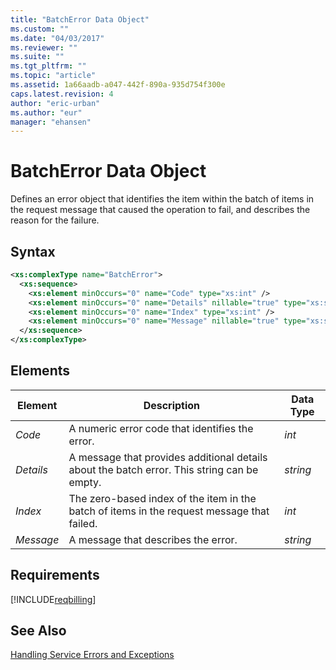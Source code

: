 ```yaml
---
title: "BatchError Data Object"
ms.custom: ""
ms.date: "04/03/2017"
ms.reviewer: ""
ms.suite: ""
ms.tgt_pltfrm: ""
ms.topic: "article"
ms.assetid: 1a66aadb-a047-442f-890a-935d754f300e
caps.latest.revision: 4
author: "eric-urban"
ms.author: "eur"
manager: "ehansen"
---
```

# BatchError Data Object
Defines an error object that identifies the item within the batch of items in the request message that caused the operation to fail, and describes the reason for the failure.

## Syntax

```xml
<xs:complexType name="BatchError">
  <xs:sequence>
    <xs:element minOccurs="0" name="Code" type="xs:int" />
    <xs:element minOccurs="0" name="Details" nillable="true" type="xs:string" />
    <xs:element minOccurs="0" name="Index" type="xs:int" />
    <xs:element minOccurs="0" name="Message" nillable="true" type="xs:string" />
  </xs:sequence>
</xs:complexType>
```

## <a name="Elements"></a>Elements

|Element|Description|Data Type|
|-----------|---------------|-------------|
|*Code*|A numeric error code that identifies the error.|*int*|
|*Details*|A message that provides additional details about the batch error. This string can be empty.|*string*|
|*Index*|The zero-based index of the item in the batch of items in the request message that failed.|*int*|
|*Message*|A message that describes the error.|*string*|

## Requirements
[!INCLUDE[reqbilling](../billing-api/includes/reqbilling.md)]
## See Also
[Handling Service Errors and Exceptions](~/concepts/handling-service-errors-and-exceptions.md)


